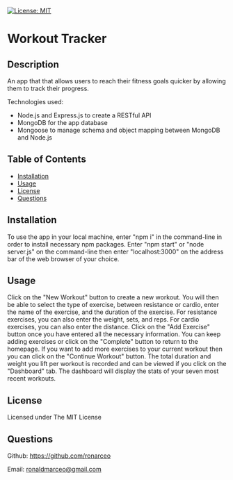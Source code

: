 [![License: MIT](https://img.shields.io/badge/License-MIT-yellow.svg)](https://opensource.org/licenses/MIT)

# Workout Tracker
            
## Description
An app that that allows users to reach their fitness goals quicker by allowing them to track their progress.

Technologies used:
- Node.js and Express.js to create a RESTful API
- MongoDB for the app database
- Mongoose to manage schema and object mapping between MongoDB and Node.js

## Table of Contents
* [Installation](#installation)
* [Usage](#usage)
* [License](#license)
* [Questions](#questions)
            
## Installation
To use the app in your local machine, enter "npm i" in the command-line in order to install necessary npm packages. Enter "npm start" or "node server.js" on the command-line then enter "localhost:3000" on the address bar of the web browser of your choice.
            
## Usage
Click on the "New Workout" button to create a new workout. You will then be able to select the type of exercise, between resistance or cardio, enter the name of the exercise, and the duration of the exercise. For resistance exercises, you can also enter the weight, sets, and reps. For cardio exercises, you can also enter the distance. Click on the "Add Exercise" button once you have entered all the necessary information. You can keep adding exercises or click on the "Complete" button to return to the homepage. If you want to add more exercises to your current workout then you can click on the "Continue Workout" button. The total duration and weight you lift per workout is recorded and can be viewed if you click on the "Dashboard" tab. The dashboard will display the stats of your seven most recent workouts.
            
## License
Licensed under The MIT License            
            
## Questions
Github: https://github.com/ronarceo

Email: ronaldmarceo@gmail.com